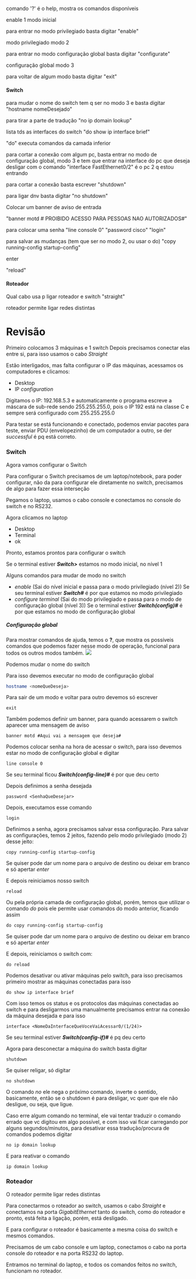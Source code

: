 comando '?' é o help, mostra os comandos disponíveis

enable 1 modo inicial

para entrar no modo privilegiado basta digitar "enable"

modo privilegiado modo 2

para entrar no modo configuração global basta digitar "configurate"

configuração global modo 3

para voltar de algum modo basta digitar "exit"
#### Switch

para mudar o nome do switch tem q ser no modo 3 e basta digitar "hostname nomeDesejado"

para tirar a parte de tradução
"no ip domain lookup"

lista tds as interfaces do switch
"do show ip interface brief"

"do" executa comandos da camada inferior

para cortar a conexão com algum pc, basta entrar no modo de configuração global, modo 3 e tem que entrar na interface do pc que deseja desligar com o comando 
"interface FastEthernet0/2" é o pc 2 q estou entrando

para cortar a conexão basta escrever "shutdown"

para ligar dnv basta digitar "no shutdown"

Colocar um banner de aviso de entrada

"banner motd # PROIBIDO ACESSO PARA PESSOAS NAO AUTORIZADOS#"

para colocar uma senha 
"line console 0"
"password cisco"
"login"

para salvar as mudanças (tem que ser no modo 2, ou usar o do)
"copy running-config startup-config"

enter

"reload"
#### Roteador
Qual cabo usa p ligar roteador e switch "straight"

roteador permite ligar redes distintas

# Revisão

Primeiro colocamos 3 máquinas e 1 switch
Depois precisamos conectar elas entre si, para isso usamos o cabo *Straight*

Estão interligados, mas falta configurar o IP das máquinas, acessamos os computadores e clicamos:
- Desktop
- IP *configuration*

Digitamos o IP: 192.168.5.3 e automaticamente o programa escreve a máscara de sub-rede sendo 255.255.255.0, pois o IP 192 está na classe C e sempre será configurado com 255.255.255.0

Para testar se está funcionando e conectado, podemos enviar pacotes para teste, enviar PDU (envelopezinho) de um computador a outro, se der *successful* é pq está correto.

### Switch

Agora vamos configurar o Switch

Para configurar o Switch precisamos de um laptop/notebook, para poder configurar, não da para configurar ele diretamente no switch, precisamos de algo para fazer essa interseção

Pegamos o laptop, usamos o cabo console e conectamos no console do switch e no RS232.

Agora clicamos no laptop
- Desktop
- Terminal
- ok

Pronto, estamos prontos para configurar o switch

Se o terminal estiver ***Switch>*** estamos no modo inicial, no nível 1 

Alguns comandos para mudar de modo no switch 

- *enable* (Sai do nível inicial e passa para o modo privilegiado (nível 2))
Se seu terminal estiver ***Switch#*** é por que estamos no modo privilegiado
- *configure terminal* (Sai do modo privilegiado e passa para o modo de configuração global (nível 3))
Se o terminal estiver ***Switch(config)#*** é por que estamos no modo de configuração global

##### Configuração global
Para mostrar comandos de ajuda, temos o **?**, que mostra os possíveis comandos que podemos fazer nesse modo de operação, funcional para todos os outros modos também.
![](assets/config.png)

Podemos mudar o nome do switch

Para isso devemos executar no modo de configuração global

```bash
hostname <nomeQueDeseja>
```

Para sair de um modo e voltar para outro devemos só escrever

```
exit
```

Também podemos definir um banner, para quando acessarem o switch aparecer uma mensagem de aviso

```
banner motd #Aqui vai a mensagem que deseja#
```

Podemos colocar senha na hora de acessar o switch, para isso devemos estar no modo de configuração global e digitar

```
line console 0
```

Se seu terminal ficou ***Switch(config-line)#*** é por que deu certo

Depois definimos a senha desejada
```
password <SenhaQueDesejar>
```

Depois, executamos esse comando

```
login
```

Definimos a senha, agora precisamos salvar essa configuração. Para salvar as configurações, temos 2 jeitos, fazendo pelo modo privilegiado (modo 2) desse jeito:

```
copy running-config startup-config
```

Se quiser pode dar um nome para o arquivo de destino ou deixar em branco e só apertar *enter*

E depois reiniciamos nosso switch

```
reload
```

Ou pela própria camada de configuração global, porém, temos que utilizar o comando *do* pois ele permite usar comandos do modo anterior, ficando assim

```
do copy running-config startup-config
```

Se quiser pode dar um nome para o arquivo de destino ou deixar em branco e só apertar *enter*

E depois, reiniciamos o switch com:

```
do reload
```


Podemos desativar ou ativar máquinas pelo switch, para isso precisamos primeiro mostrar as máquinas conectadas para isso

```
do show ip interface brief
```

Com isso temos os status e os protocolos das máquinas conectadas ao switch e para desligarmos uma manualmente precisamos entrar na conexão da máquina desejada e para isso

```
interface <NomeDaInterfaceQueVoceVaiAcessar0/(1/24)>
```

Se seu terminal estiver ***Switch(config-if)#*** é pq deu certo

Agora para desconectar a máquina do switch basta digitar

```
shutdown
```

Se quiser religar, só digitar

```
no shutdown
```

O comando *no* ele nega o próximo comando, inverte o sentido, basicamente, então se o shutdown é para desligar, vc quer que ele não desligue, ou seja, que ligue.

Caso erre algum comando no terminal, ele vai tentar traduzir o comando errado que vc digitou em algo possível, e com isso vai ficar carregando por alguns segundos/minutos, para desativar essa tradução/procura de comandos podemos digitar

```
no ip domain lookup
```

E para reativar o comando 

```
ip domain lookup
```

### Roteador
O roteador permite ligar redes distintas

Para conectarmos o roteador ao switch, usamos o cabo *Straight* e conectamos na porta *GigabitEthernet* tanto do switch, como do roteador e pronto, está feita a ligação, porém, está desligado.

E para configurar o roteador é basicamente a mesma coisa do switch e mesmos comandos.

Precisamos de um cabo console e um laptop, conectamos o cabo na porta console do roteador e na porta RS232 do laptop.

Entramos no terminal do laptop, e todos os comandos feitos no switch, funcionam no roteador.